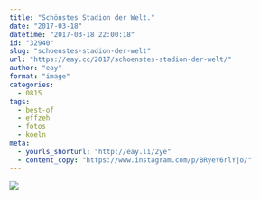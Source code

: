 ```yaml
---
title: "Schönstes Stadion der Welt."
date: "2017-03-18"
datetime: "2017-03-18 22:00:18"
id: "32940"
slug: "schoenstes-stadion-der-welt"
url: "https://eay.cc/2017/schoenstes-stadion-der-welt/"
author: "eay"
format: "image"
categories:
  - 0815
tags:
  - best-of
  - effzeh
  - fotos
  - koeln
meta:
  - yourls_shorturl: "http://eay.li/2ye"
  - content_copy: "https://www.instagram.com/p/BRyeY6rlYjo/"
---
```


![](https://eay.cc/uploads/2017/rhein-energie-stadion.jpg)
